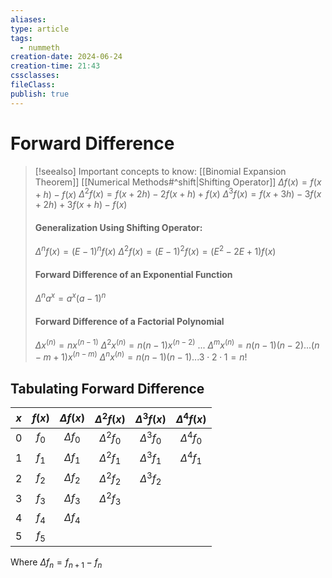```yaml
---
aliases: 
type: article
tags:
  - nummeth
creation-date: 2024-06-24
creation-time: 21:43
cssclasses: 
fileClass: 
publish: true
---
```

# Forward Difference
> [!seealso] Important concepts to know:
> [[Binomial Expansion Theorem]]
>  [[Numerical Methods#^shift|Shifting Operator]]
> $\Delta f(x) = f(x+h) - f(x)$
> $\Delta^2 f(x) = f(x+2h) - 2f(x+h) + f(x)$
> $\Delta^3 f(x) = f(x+3h) -3f(x+2h) + 3f(x+h) - f(x)$
> #### Generalization Using Shifting Operator:
> $\Delta^n f(x) = (E-1)^n f(x)$
> $\Delta^2 f(x) = (E-1)^2 f(x) = (E^2 -2E +1) f(x)$
> #### Forward Difference of an Exponential Function
> $\Delta^n a^x = a^x(a-1)^n$
> #### Forward Difference of a Factorial Polynomial
> $\Delta x^{(n)} = nx^{(n-1)}$
> $\Delta^2 x^{(n)} = n(n-1)x^{(n-2)}$
> $...$
> $\Delta^m x^{(n)} = n(n-1)(n-2) ... (n-m+1)x^{(n-m)}$
> $\Delta^n x^{(n)} = n(n-1)(n-1) ... 3 \cdot 2 \cdot 1 = n!$

## Tabulating Forward Difference 

| $x$ | $f(x)$ | $\Delta f(x)$ | $\Delta^2 f(x)$ | $\Delta^3 f(x)$ | $\Delta^4 f(x)$ |
| :-: | :----: | :-----------: | :-------------: | :-------------: | :-------------: |
|  0  | $f_0$  | $\Delta f_0$  | $\Delta^2 f_0$  | $\Delta^3 f_0$  | $\Delta^4 f_0$  |
|  1  | $f_1$  | $\Delta f_1$  | $\Delta^2 f_1$  | $\Delta^3 f_1$  | $\Delta^4 f_1$  |
|  2  | $f_2$  | $\Delta f_2$  | $\Delta^2 f_2$  | $\Delta^3 f_2$  |                 |
|  3  | $f_3$  | $\Delta f_3$  | $\Delta^2 f_3$  |                 |                 |
|  4  | $f_4$  | $\Delta f_4$  |                 |                 |                 |
|  5  | $f_5$  |               |                 |                 |                 |

Where $\Delta f_n = f_{n+1} - f_n$

